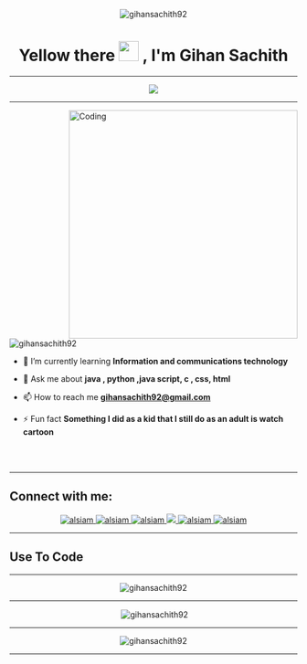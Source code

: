  <p align="center"> <img src="https://user-images.githubusercontent.com/74038190/240304586-d48893bd-0757-481c-8d7e-ba3e163feae7.png" alt="gihansachith92"  /> </p>
<h1 align="center">Yellow there <img src="https://media.giphy.com/media/hvRJCLFzcasrR4ia7z/giphy.gif" width="35"> , I'm Gihan Sachith</h1>
<hr>
<p align="center">
  <a href="https://github.com/DenverCoder1/readme-typing-svg"><img src="https://readme-typing-svg.herokuapp.com?font=Time+New+Roman&color=%23C8BE25&size=25&center=true&vCenter=true&width=600&height=100&lines=A+passionate+full+stack+developer+from+Sri+Lanka;Computer+Science+Student+.+.+.+.;Competitive+Programmer+.+.+.+.;Expert+on+Web+development+.+.+.+.;Always+learning+new+things+.+.+.+."></a>
</p>
<hr>

<img align="right" alt="Coding" width="400" src="https://media.tenor.com/NOYF3f82b_gAAAAC/programmer.gif">

<p align="left"> <img src="https://komarev.com/ghpvc/?username=gihansachith92&label=Profile%20views&color=0e75b6&style=flat" alt="gihansachith92" /> </p>



- 🌱 I’m currently learning **Information and communications technology**

- 💬 Ask me about **java , python ,java script, c , css, html**

- 📫 How to reach me **gihansachith92@gmail.com**

- ⚡ Fun fact **Something I did as a kid that I still do as an adult is watch cartoon**

</br></br>
<hr>
<h2>Connect with me:</h2>

<p align="center">
 <a href="https://gihansachith92.github.io/Bootstrap-Web-page-About-Me/" target="blank">
  <img src="https://img.shields.io/badge/Website-DC143C?style=for-the-badge&logo=medium&logoColor=white" alt="alsiam" />
 </a>
 <a href="https://www.linkedin.com/in/gihansachith/" target="_blank">
  <img src="https://img.shields.io/badge/LinkedIn-0077B5?style=for-the-badge&logo=linkedin&logoColor=white" alt="alsiam"/>
 </a>
 <a href="https://www.hackerrank.com/gihansachith92?hr_r=1" target="_blank">
  <img src="https://img.shields.io/badge/dev.to-0A0A0A?style=for-the-badge&logo=dev.to&logoColor=white" alt="alsiam" />
 </a>
 <a href="https://twitter.com/https://twitter.com/gihan_sachith" target="_blank">
  <img src="https://img.shields.io/badge/Twitter-1DA1F2?style=for-the-badge&logo=twitter&logoColor=white" />
 </a>
 <a href="https://www.instagram.com/invites/contact/?i=1clg3ys6dxnfp&utm_content=5ljl6pm" target="_blank">
  <img src="https://img.shields.io/badge/Instagram-fe4164?style=for-the-badge&logo=instagram&logoColor=white" alt="alsiam" />
 </a> 
 <a href="https://facebook.com/alsiam.dev" target="_blank">
  <img src="https://img.shields.io/badge/Facebook-20BEFF?&style=for-the-badge&logo=facebook&logoColor=white" alt="alsiam"  />
  </a> 
</p>
<hr>


## Use To Code






<hr>
<p  align="center"><img align="center" src="https://github-readme-stats.vercel.app/api/top-langs?username=gihansachith92&show_icons=true&locale=en&layout=compact" alt="gihansachith92" /></p>
<hr>
<p  align="center">&nbsp;<img align="center" src="https://github-readme-stats.vercel.app/api?username=gihansachith92&show_icons=true&locale=en" alt="gihansachith92" /></p>
<hr>
<p  align="center"><img align="center" src="https://github-readme-streak-stats.herokuapp.com/?user=gihansachith92&" alt="gihansachith92" /></p>
<hr>

